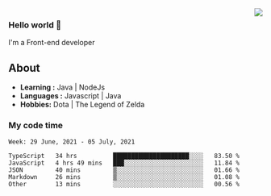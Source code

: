 <img align='right' src="https://github-readme-stats.vercel.app/api?username=jumodada&show_icons=true&theme=vue">

### Hello world 👋

I'm a Front-end developer 
    
## About
-  **Learning :** Java | NodeJs
-  **Languages :** Javascript | Java
-  **Hobbies:** Dota | The Legend of Zelda

### My code time

<!--START_SECTION:waka-->
```text
Week: 29 June, 2021 - 05 July, 2021

TypeScript   34 hrs          █████████████████████░░░░   83.50 % 
JavaScript   4 hrs 49 mins   ███░░░░░░░░░░░░░░░░░░░░░░   11.84 % 
JSON         40 mins         ▒░░░░░░░░░░░░░░░░░░░░░░░░   01.66 % 
Markdown     26 mins         ▒░░░░░░░░░░░░░░░░░░░░░░░░   01.08 % 
Other        13 mins         ░░░░░░░░░░░░░░░░░░░░░░░░░   00.56 % 
```
<!--END_SECTION:waka-->
